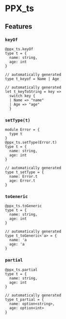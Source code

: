 # PPX_ts

## Features

### `keyOf`

```rescript
@ppx_ts.keyOf
type t = {
  name: string,
  age: int
}

// automatically generated
type t_keyof = Name | Age

// automatically generated
let t_keyToString = key =>
  switch key {
  | Name => "name"
  | Age => "age"
  }
```

### `setType(t)`

```rescript
module Error = {
  type t
}
@ppx_ts.setType(Error.t)
type t = {
  name: string,
  age: int
}

// automatically generated
type t_setType = {
  name: Error.t
  age: Error.t
}
```

### `toGeneric`

```rescript
@ppx_ts.toGeneric
type t = {
  name: string,
  age: int
}

// automatically generated
type t_toGeneric<'a> = {
  name: 'a
  age: 'a
}
```

### `partial`

```rescript
@ppx_ts.partial
type t = {
  name: string,
  age: int
}

// automatically generated
type t_partial = {
  name: option<string>,
  age: option<int>
}
```
